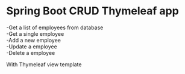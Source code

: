 # Spring Boot CRUD Thymeleaf app

-Get a list of employees from database\
-Get a single employee\
-Add a new employee\
-Update a employee\
-Delete a employee

With Thymeleaf view template 
